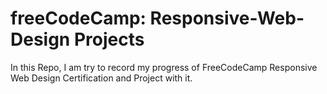 # freeCodeCamp: Responsive-Web-Design Projects
In this Repo, I am try to record my progress of FreeCodeCamp Responsive Web Design Certification and Project with it.


